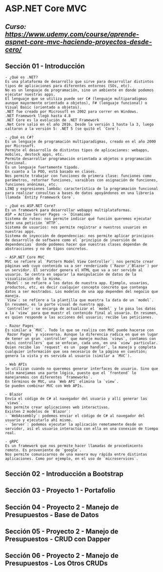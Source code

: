 # ASP.NET Core MVC
_<link> Curso: https://www.udemy.com/course/aprende-aspnet-core-mvc-haciendo-proyectos-desde-cero/_
---

## Sección 01 - Introducción

    - ¿Qué es .NET?
    Es una plataforma de desarrollo que sirve para desarrollar distintos tipos de aplicaciones para diferentes entornos (SOs, etc).
    No es un lenguaje de programación, sino un ambiente en donde podemos ejecutar nuestras apps.
    El lenguaje que se utiliza puede ser C# (lenguaje multiparadigmas aunque mayormente orientado a objetos), F# (lenguaje funcional) o Visual Basic (orientado a objetos).
    .NET fue creado por Microsoft en 2002 para correr en Windows.
    .NET Framework llegó hasta 4.8
    .NET Core es la evolución de .NET Framework
    .Net Core salió en el año 2016. Desde la versión 1 hasta la 3, luego saltaron a la versión 5: .NET 5 (se quitó el `Core`).

    - ¿Qué es C#?
    Es un lenguaje de programación multiparadigmas, creado en el año 2000 por Microsoft.
    Permite el desarrollo de distintos tipos de aplicaciones: webapps, mobiles, destock apps, etc.
    Permite desarrollar programación orientada a objetos o programación funcional.
    Es un lenguaje fuertemente tipado.
    En cuanto a la POO, está basado en clases.
    Nos permite trabajar con funciones de primera clase: funciones como parámetros, retornar funciones, varaibles con asignación de funciones, funciones anónimas, etc.
    LINQ y expresiones lambda: característica de la programación funcional para realizar consultas a bases de datos apoyándonos en una librería llamada `Entity Framework Core`.

    - ¿Qué es ASP.NET Core?
    Es un framework para desarrollar webapps multiplataformas.
    ASP = Active Server Pages -> `Dinamismo`
    Sistema de ruteo: nos permite indicar qué función queremos ejecutar ante una petición `HTTP`.
    Sistema de usuarios: nos permite registrar a nuestros usuarios en nuestras apps.
    Sistema de inyección de dependencias: nos permite aplicar principios de desarrollo de software como el `principio de inversión de dependencias` donde podemos hacer que nuestras clases dependan de abstracciones y no de tipos concretos.

    - ASP.NET Core MVC
    MVC se refiere al `Pattern Model View Controller`: nos permite crear páginas web cuyo contenido va a ser renderizado (`Razor`/`Blazor`) por un servidor. El servidor genera el HTML que va a ser servido al usuario. Se centra en separar la manipulación de datos de la visualización de la misma.
    `Model`: se refiere a los datos de nuestra app. Ejemplo, usuarios, productos, etc, es decir cualquier concepto concreto que contenga datos a ser mostrados. Los modelos de una app dependen del negocio que maneja.
    `View`: se refiere a la plantilla que muestra la data de un `model`. En resumen, es la parte visual de nuestra app.
    `Controller`: se encarga de actualizar el `model` y le pasa los datos a la `view` para que muestr el contenido final al usuario. En resumen, es quien responde a las acciones del usuario; recibe las peticiones.

    - Razor Pages
    Es similar a `MVC`. Todo lo que se realiza con MVC puede hacerse con `Razor Pages` y viceversa. Aunque la diferencia radica en que en lugar de tener un gran `controller` que maneje muchas `views`, contamos con `mini controllers` que se enfocan, cada uno, en una `view` particular.
    Quien recibe las `request` es un `page handler`, la maneja y completa cualquier información que sea necesario de la página en cuestión; genera la vista y es servida al usuario (similar a `MVC`).

    - Web APIs
    Se utilizan cuando no queremos generar interfaces de usuario. Sino que sólo manejamos una parte lógica, puesto que el `frontend` lo manejaremos con diferentes `frameworks`.
    En términos de MVC, una `Web API` elimina la `view`.
    Se pueden combinar MVC con Web APIs.

    - Blazor
    Envía el código de C# al navegador del usuario y allí generar las `views`.
    Nos permite crear aplicaciones web interactivas.
    Existen 2 modelos de `Blazor`:
    - `WebAssembly`: podemos enviar el código de C# al navegador del usuario y ejecutarlo ahí mismo.
    - `Server`: podemos ejecutar la aplicación remotamente desde un servidor, así el usuario interactúa con ella en una conexión de tiempo real.

    - gRPC
    Es un framework que nos permite hacer llamadas de procedimiento remoto. Es proveniente de `google`.
    Nos permite comunicarnos de una manera muy rápida entre distintas aplicaciones. Como por ejemplo, en el uso de `microservices`.

## Sección 02 - Introducción a Bootstrap

## Sección 03 - Proyecto 1 - Portafolio

## Sección 04 - Proyecto 2 - Manejo de Presupuestos - Base de Datos

## Sección 05 - Proyecto 2 - Manejo de Presupuestos - CRUD con Dapper

## Sección 06 - Proyecto 2 - Manejo de Presupuestos - Los Otros CRUDs
